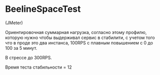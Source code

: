 # BeelineSpaceTest
(JMeter)

Ориентировочная суммарная нагрузка, согласно этому профилю, которую нужно чтобы выдерживал сервис в стабилити, с учетом того что в проде это два инстанса, 100RPS с плавным повышением с 0 до 100 за 5 минут.

В стрессе до 300RPS.

Время теста стабильности = 12



